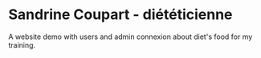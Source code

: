 ﻿# Sandrine Coupart - diététicienne

A website demo with users and admin connexion about diet's food for my training.
